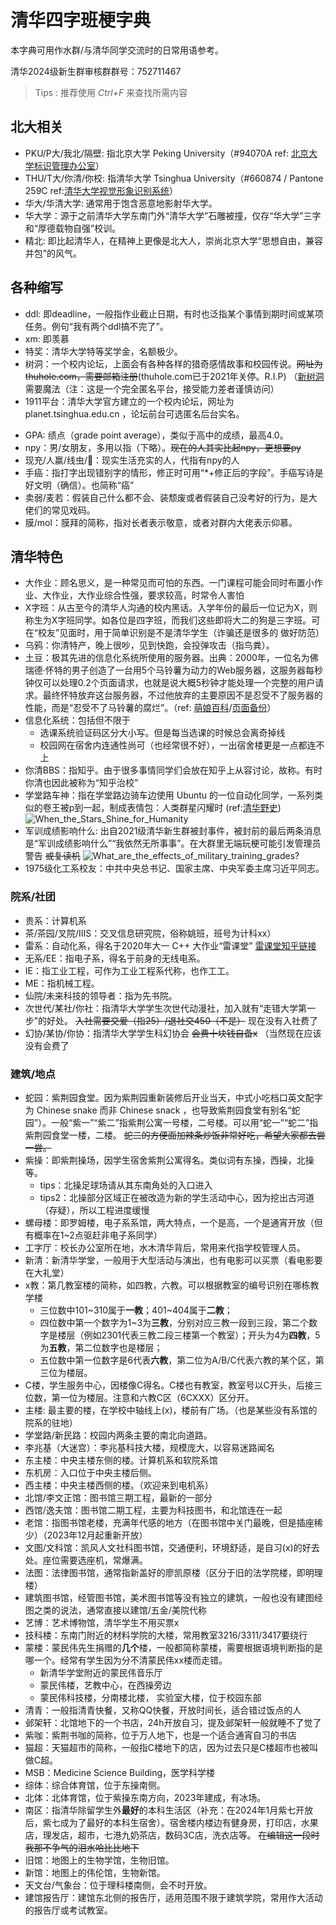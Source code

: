# 清华四字班梗字典

本字典可用作水群/与清华同学交流时的日常用语参考。

清华2024级新生群审核群群号：752711467

> Tips : 推荐使用 *Ctrl+F* 来查找所需内容

## 北大相关

- PKU/P大/我北/隔壁: 指北京大学 Peking University（#94070A ref: [北京大学标识管理办公室](https://vim.pku.edu.cn/cjwt/index.htm)）
- THU/T大/你清/你校: 指清华大学 Tsinghua University（#660874 / Pantone 259C ref:[清华大学视觉形象识别系统](https://vi.tsinghua.edu.cn/gk/xxbz/scgf.htm)）
- 华大/华清大学: 通常用于饱含恶意地影射华大学。
- 华大学：源于之前清华大学东南门外“清华大学”石雕被撞，仅存“华大学”三字和“厚德载物自强”校训。
- 精北: 即比起清华人，在精神上更像是北大人，崇尚北京大学“思想自由，兼容并包”的风气。

## 各种缩写

- ddl: 即deadline，一般指作业截止日期，有时也泛指某个事情到期时间或某项任务。例句“我有两个ddl搞不完了”。
- xm: 即羡慕
- 特奖：清华大学特等奖学金，名额极少。
- 树洞：一个校内论坛，上面会有各种各样的猎奇感情故事和校园传说。~~网址为thuhole.com，需要邮箱注册~~(thuhole.com已于2021年关停。R.I.P) （[新树洞](https://new-t.github.io/)需要魔法（注：这是一个完全匿名平台，接受能力差者谨慎访问）
- 1911平台：清华大学官方建立的一个校内论坛，网址为 planet.tsinghua.edu.cn ，论坛前台可选匿名后台实名。
<!--- xxx小助手：一些第三方恰广告钱的微信账号，请注意防骗。-->
- GPA: 绩点（grade point average），类似于高中的成绩，最高4.0。
- npy：男/女朋友，多用以指（下略）。~~现在的人其实比起npy，更想要py~~
- 现充/人赢/线虫/🐛：现实生活充实的人，代指有npy的人
- 手癌：指打字出现错别字的情形，修正时可用“\*+修正后的字段”。手癌写诗是好文明（确信）。也简称“癌”
- 卖弱/麦若：假装自己什么都不会、装颓废或者假装自己没考好的行为，是大佬们的常见戏码。
- 膜/mol：膜拜的简称，指对长者表示敬意，或者对群内大佬表示仰慕。

## 清华特色

- 大作业：顾名思义，是一种常见而可怕的东西。一门课程可能会同时布置小作业、大作业，大作业综合性强，要求较高，时常令人害怕
- X字班：从古至今的清华人沟通的校内黑话。入学年份的最后一位记为X，则称生为X字班同学。如各位是四字班，而我们这些即将大二的狗是三字班。可在“校友”见面时，用于简单识别是不是清华学生（诈骗还是很多的 做好防范）
- 乌鸦：你清特产，晚上很吵，见到快跑，会投弹攻击（指鸟粪）。
- 土豆：极其先进的信息化系统所使用的服务器。出典：2000年，一位名为佛瑞德·怀特的男子创造了一台用5个马铃薯为动力的Web服务器，这服务器每秒钟仅可以处理0.2个页面请求，也就是说大概5秒钟才能处理一个完整的用户请求。最终怀特放弃这台服务器，不过他放弃的主要原因不是忍受不了服务器的性能，而是“忍受不了马铃薯的腐烂”。（ref: [萌娘百科](https://zh.moegirl.org.cn/zh-hans/%E5%9C%9F%E8%B1%86%E6%9C%8D%E5%8A%A1%E5%99%A8#.E6.9D.A5.E6.BA.90)/[页面备份](https://web.archive.org/web/20220403133115/https://zh.moegirl.org.cn/zh-hans/\%E5\%9C\%9F\%E8\%B1\%86\%E6\%9C\%8D\%E5\%8A\%A1\%E5\%99\%A8)）
- 信息化系统：包括但不限于
  - 选课系统验证码区分大小写。但是每当选课的时候总会离奇掉线
  - 校园网在宿舍内连通性尚可（也经常很不好），一出宿舍楼更是一点都连不上
- 你清BBS：指知乎。由于很多事情同学们会放在知乎上从容讨论，故称。有时你清也因此被称为“知乎治校”
- 学堂路车神：指在学堂路边骑车边使用 Ubuntu 的一位自动化同学，一系列类似的卷王被p到一起，制成表情包：人类群星闪耀时 (ref:[清华野史](https://thu-history.net/index.php?title=%E5%AD%A6%E5%A0%82%E8%B7%AF%E8%BD%A6%E7%A5%9E))
  ![When_the_Stars_Shine_for_Humanity](pic/When_the_Stars_Shine_for_Humanity.webp)
- 军训成绩影响什么: 出自2021级清华新生群被封事件，被封前的最后两条消息是“军训成绩影响什么”“我依然无所事事”。在大群里无端玩梗可能引发管理员警告 ~~或复读机~~
  ![What_are_the_effects_of_military_training_grades?](pic/What_are_the_effects_of_military_training_grades.jpeg)
- 1975级化工系校友：中共中央总书记、国家主席、中央军委主席习近平同志。

### 院系/社团

- 贵系：计算机系
- 茶/茶园/叉院/IIIS：交叉信息研究院，俗称姚班，班号为计科xx）
- 雷系：自动化系，得名于2020年大一 C++ 大作业“雷课堂” [雷课堂知乎链接](https://www.zhihu.com/question/389762457)
- 无系/EE：指电子系，得名于前身的无线电系。
- IE：指工业工程，可作为工业工程系代称，也作工工。
- ME：指机械工程。
- 仙院/未来科技的领导者：指为先书院。
- 次世代/某社/你社：指清华大学学生次世代动漫社，加入就有“走错大学第一步”的好处。 ~~入社需要交爱（指25）/退社交450（不是）~~ 现在没有入社费了
- 幻协/某协/你协：指清华大学学生科幻协会 ~~会费十块钱自备x~~ （当然现在应该没有会费了

### 建筑/地点

- 蛇园：紫荆园食堂。因为紫荆园重新装修后开业当天，中式小吃档口英文配字为 Chinese snake 而非 Chinese snack ，也导致紫荆园食堂有别名“蛇园”）。一般“紫一”“紫二”指紫荆公寓一号楼，二号楼。可以用“蛇一”“蛇二”指紫荆园食堂一楼，二楼。 ~~蛇二的方便面加辣条炒饭非常好吃，希望大家都去尝一尝。~~
- 紫操：即紫荆操场，因学生宿舍紫荆公寓得名。类似词有东操，西操，北操等。
  - tips：北操足球场请从其东南角处的入口进入
  - tips2：北操部分区域正在被改造为新的学生活动中心，因为挖出古河道（存疑），所以工程进度缓慢
- 螺母楼：即罗姆楼，电子系系馆，两大特点，一个是高，一个是通宵开放（但有概率在1~2点驱赶非电子系同学）
- 工字厅：校长办公室所在地，水木清华背后，常用来代指学校管理人员。
- 新清：新清华学堂，一般用于大型活动与演出，也有电影可以买票（看电影要在大礼堂）
- x教：第几教室楼的简称，如四教，六教。可以根据教室的编号识别在哪栋教学楼
  - 三位数中101~310属于**一教**；401~404属于**二教**；
  - 四位数中第一个数字为1~3为**三教**，分别对应三教一段到三段，第二个数字是楼层（例如2301代表三教二段三楼第一个教室）；开头为4为**四教**，5为**五教**，第二位数字也是楼层；
  - 五位数中第一位数字是6代表**六教**，第二位为A/B/C代表六教的某个区，第三位为楼层。
- C楼，学生服务中心，因楼像C得名。C楼也有教室，教室号以C开头，后接三位数，第一位为楼层。注意和六教C区（6CXXX）区分开。
- 主楼: 最主要的楼，在学校中轴线上(x)，楼前有广场。（也是某些没有系馆的院系的驻地）
- 学堂路/新民路：校园内两条主要的南北向道路。
- 李兆基（大迷宫）：李兆基科技大楼，规模庞大，以容易迷路闻名
- 东主楼：中央主楼东侧的楼。计算机系和软院系馆
- 东机房：入口位于中央主楼后侧。
- 西主楼：中央主楼西侧的楼。（欢迎来到电机系）
- 北馆/李文正馆：图书馆三期工程，最新的一部分
- 西馆/逸夫馆：图书馆二期工程，主要为科技图书，和北馆连在一起
- 老馆：指图书馆老楼，充满年代感的地方（在图书馆中关门最晚，但是插座稀少）（2023年12月起重新开放）
- 文图/文科馆：凯风人文社科图书馆，交通便利，环境舒适，是自习(x)的好去处。座位需要选座机，常爆满。
- 法图：法律图书馆，通常指新盖好的廖凯原楼（区分于旧的法学院楼，即明理楼）
- 建筑图书馆，经管图书馆，美术图书馆等没有独立的建筑，一般也没有建图经图之类的说法，通常直接以建馆/五金/美院代称
- 艺博：艺术博物馆，清华学生不用买票x
- 技科楼：东南门附近的材料学院的大楼，常用教室3216/3311/3417要绕行
- 蒙楼：蒙民伟先生捐赠的**几个**楼，一般都简称蒙楼，需要根据语境判断指的是哪一个。经常有学生因为分不清蒙民伟xx楼而走错。
  - 新清华学堂附近的蒙民伟音乐厅
  - 蒙民伟楼，艺教中心，在西操旁边
  - 蒙民伟科技楼，分南楼北楼， 实验室大楼，位于校园东部
- 清青：一般指清青快餐，又称QQ快餐，开放时间长，适合错过饭点的人
- 邺架轩：北馆地下的一个书店，24h开放自习，提及邺架轩一般就睡不了觉了
- 紫咖：紫荆书咖的简称，位于万人地下，也是一个适合通宵自习的书店
- 猫超：天猫超市的简称，一般指C楼地下的店，因为过去只是C楼超市也被叫做C超。
- MSB：Medicine Science Building，医学科学楼
- 综体：综合体育馆，位于东操南侧。
- 北体：北体育馆，位于紫操东南方向，2023年建成，有冰场。
- 南区：指清华除留学生外**最好**的本科生活区（补充：在2024年1月紫七开放后，紫七成为了最好的本科生宿舍）。宿舍楼内楼边有健身房，打印店，水果店，理发店，超市，七港九奶茶店，数码3C店，洗衣店等。 ~~在编辑这一段时我那不争气的泪水哈比比地下~~
- 旧馆：地图上的生物学馆，生物旧馆。
- 新馆：地图上的伟伦馆，生物新馆。
- 天文台/气象台：位于理科楼南侧，会不时开放。
- 建馆报告厅：建馆东北侧的报告厅，适用范围不限于建筑学院，常用作大活动的报告厅或考试教室。

